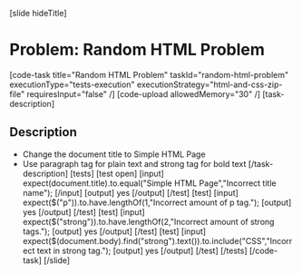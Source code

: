 [slide hideTitle]
# Problem: Random HTML Problem
[code-task title="Random HTML Problem" taskId="random-html-problem" executionType="tests-execution" executionStrategy="html-and-css-zip-file" requiresInput="false" /]
[code-upload allowedMemory="30" /]
[task-description]
## Description
- Change the document title to Simple HTML Page
- Use paragraph tag for plain text and strong tag for bold text
[/task-description]
[tests]
[test open]
[input]
expect(document.title).to.equal("Simple HTML Page","Incorrect title name");
[/input]
[output]
yes
[/output]
[/test]
[test]
[input]
expect($("p")).to.have.lengthOf(1,"Incorrect amount of p tag.");
[output]
yes
[/output]
[/test]
[test]
[input]
expect($("strong")).to.have.lengthOf(2,"Incorrect amount of strong tags.");
[output]
yes
[/output]
[/test]
[test]
[input]
expect($(document.body).find("strong").text()).to.include("CSS","Incorrect text in strong tag.");
[output]
yes
[/output]
[/test]
[/tests]
[/code-task]
[/slide]